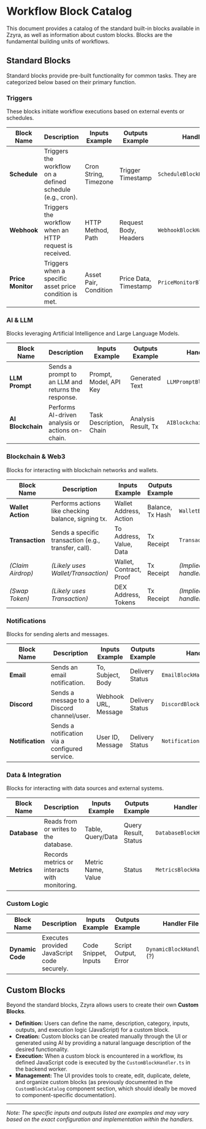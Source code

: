 # Workflow Block Catalog

This document provides a catalog of the standard built-in blocks available in Zzyra, as well as information about custom blocks. Blocks are the fundamental building units of workflows.

## Standard Blocks

Standard blocks provide pre-built functionality for common tasks. They are categorized below based on their primary function.

### Triggers

These blocks initiate workflow executions based on external events or schedules.

| Block Name        | Description                                               | Inputs Example        | Outputs Example       | Handler File                  |
| ----------------- | --------------------------------------------------------- | --------------------- | --------------------- | ----------------------------- |
| **Schedule**      | Triggers the workflow on a defined schedule (e.g., cron). | Cron String, Timezone | Trigger Timestamp     | `ScheduleBlockHandler.ts`     |
| **Webhook**       | Triggers the workflow when an HTTP request is received.   | HTTP Method, Path     | Request Body, Headers | `WebhookBlockHandler.ts`      |
| **Price Monitor** | Triggers when a specific asset price condition is met.    | Asset Pair, Condition | Price Data, Timestamp | `PriceMonitorBlockHandler.ts` |

### AI & LLM

Blocks leveraging Artificial Intelligence and Large Language Models.

| Block Name        | Description                                        | Inputs Example          | Outputs Example     | Handler File               |
| ----------------- | -------------------------------------------------- | ----------------------- | ------------------- | -------------------------- |
| **LLM Prompt**    | Sends a prompt to an LLM and returns the response. | Prompt, Model, API Key  | Generated Text      | `LLMPromptBlockHandler.ts` |
| **AI Blockchain** | Performs AI-driven analysis or actions on-chain.   | Task Description, Chain | Analysis Result, Tx | `AIBlockchain.ts`          |

### Blockchain & Web3

Blocks for interacting with blockchain networks and wallets.

| Block Name        | Description                                          | Inputs Example          | Outputs Example  | Handler File                     |
| ----------------- | ---------------------------------------------------- | ----------------------- | ---------------- | -------------------------------- |
| **Wallet Action** | Performs actions like checking balance, signing tx.  | Wallet Address, Action  | Balance, Tx Hash | `WalletBlockHandler.ts`          |
| **Transaction**   | Sends a specific transaction (e.g., transfer, call). | To Address, Value, Data | Tx Receipt       | `TransactionBlockHandler.ts`     |
| _(Claim Airdrop)_ | _(Likely uses Wallet/Transaction)_                   | Wallet, Contract, Proof | Tx Receipt       | _(Implied, uses other handlers)_ |
| _(Swap Token)_    | _(Likely uses Transaction)_                          | DEX Address, Tokens     | Tx Receipt       | _(Implied, uses other handlers)_ |

### Notifications

Blocks for sending alerts and messages.

| Block Name       | Description                                    | Inputs Example       | Outputs Example | Handler File                  |
| ---------------- | ---------------------------------------------- | -------------------- | --------------- | ----------------------------- |
| **Email**        | Sends an email notification.                   | To, Subject, Body    | Delivery Status | `EmailBlockHandler.ts`        |
| **Discord**      | Sends a message to a Discord channel/user.     | Webhook URL, Message | Delivery Status | `DiscordBlockHandler.ts`      |
| **Notification** | Sends a notification via a configured service. | User ID, Message     | Delivery Status | `NotificationBlockHandler.ts` |

### Data & Integration

Blocks for interacting with data sources and external systems.

| Block Name   | Description                                   | Inputs Example     | Outputs Example      | Handler File              |
| ------------ | --------------------------------------------- | ------------------ | -------------------- | ------------------------- |
| **Database** | Reads from or writes to the database.         | Table, Query/Data  | Query Result, Status | `DatabaseBlockHandler.ts` |
| **Metrics**  | Records metrics or interacts with monitoring. | Metric Name, Value | Status               | `MetricsBlockHandler.ts`  |

### Custom Logic

| Block Name       | Description                                 | Inputs Example       | Outputs Example      | Handler File                 |
| ---------------- | ------------------------------------------- | -------------------- | -------------------- | ---------------------------- |
| **Dynamic Code** | Executes provided JavaScript code securely. | Code Snippet, Inputs | Script Output, Error | `DynamicBlockHandler.ts` (?) |

## Custom Blocks

Beyond the standard blocks, Zzyra allows users to create their own **Custom Blocks**.

- **Definition:** Users can define the name, description, category, inputs, outputs, and execution logic (JavaScript) for a custom block.
- **Creation:** Custom blocks can be created manually through the UI or generated using AI by providing a natural language description of the desired functionality.
- **Execution:** When a custom block is encountered in a workflow, its defined JavaScript code is executed by the `CustomBlockHandler.ts` in the backend worker.
- **Management:** The UI provides tools to create, edit, duplicate, delete, and organize custom blocks (as previously documented in the `CustomBlockCatalog` component section, which should ideally be moved to component-specific documentation).

---

_Note: The specific inputs and outputs listed are examples and may vary based on the exact configuration and implementation within the handlers._
